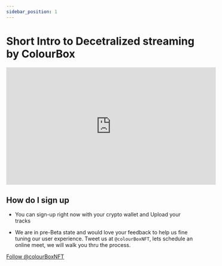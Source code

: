 ```yaml
---
sidebar_position: 1
---
```


# Short Intro to Decetralized streaming by ColourBox 



<iframe width="560" height="315" src="https://www.youtube.com/embed/2cNrlTidMPI" title="YouTube video player" frameborder="0" allow="accelerometer; autoplay; clipboard-write; encrypted-media; gyroscope; picture-in-picture" allowfullscreen></iframe>

## How do I sign up

- You can sign-up right now with your crypto wallet and Upload your tracks

- We are in pre-Beta state and would love your feedback to help us fine tuning our user experience. Tweet us at `@colourBoxNFT`, lets schedule an online meet, we will walk you thru the process.

<a href="https://twitter.com/colourBoxNFT?ref_src=twsrc%5Etfw" class="twitter-follow-button" data-show-count="false">Follow @colourBoxNFT</a><script async src="https://platform.twitter.com/widgets.js" charset="utf-8"></script>
